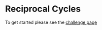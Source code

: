 # Reciprocal Cycles

To get started please see the [challenge page](https://projecteuler.net/problem=26)
